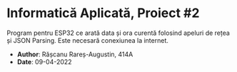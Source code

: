 # Informatică Aplicată, Proiect #2
 Program pentru ESP32 ce arată data și ora curentă folosind apeluri de rețea și JSON Parsing. Este necesară conexiunea la internet.
 
* **Author**: Rășcanu Rareș-Augustin, 414A
* **Date**: 09-04-2022
